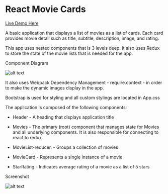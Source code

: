 # React Movie Cards

[Live Demo Here](https://react-movie-cards.netlify.com/)

A basic application that displays a list of movies as a list of cards. Each card provides movie detail such as title, subtitle, description, image, and rating.

This app uses nested components that is 3 levels deep. It also uses Redux to store the state of the movie lists that is needed for the app.


Component Diagram 

![alt text](https://www.imageupload.co.uk/images/2018/10/25/sample.md.png "Compenents level")

It also uses Webpack Dependency Management - require.context -  in order to make the dynamic images display in the app.

Bootstrap is used for styling and all custom stylings are located in App.css


The application is composed of the following components:

* Header - A heading that displays application title

* Movies - The primary (root) component that manages state for Movies and all underlying components. It is also responsible for connecting to react to redux

* MovieList-reducer. - Groups a collection of movies

* MovieCard - Represents a single instance of a movie

* StarRating - Indicates average rating of a movie as a list of 5 stars


Screenshot

![alt text](https://www.imageupload.co.uk/images/2018/10/25/Moviecards.md.png "Movie Card Screenshot")

